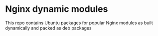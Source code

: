 # Nginx dynamic modules

This repo contains Ubuntu packages for popular Nginx modules as built dynamically and packed as deb packages
